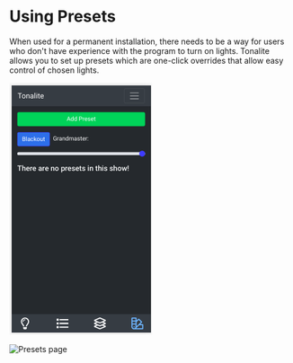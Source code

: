 # Using Presets

When used for a permanent installation, there needs to be a way for users who don't have experience with the program to turn on lights. Tonalite allows you to set up presets which are one-click overrides that allow easy control of chosen lights.

![Presets UI tab](../images/presets.png)

![Presets page](../images/presets_page.png)
